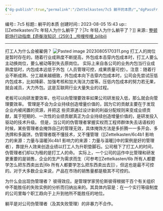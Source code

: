 ```yaml
---
{"dg-publish":true,"permalink":"/Zettelkasten/7c5 躺平的本质/","dgPassFrontmatter":true}
---
```


编号:: 7c5
标题:: 躺平的本质
创建时间:: 2023-08-05 15:43
up:: [[Zettelkasten/7c 年轻人为什么躺平了？\|7c 年轻人为什么躺平了？]]
来源:: [整顿职场行动指南【奇衡涨知识（259）】_哔哩哔哩_bilibili](https://www.bilibili.com/video/BV1Rc411c7vX/?spm_id_from=333.1245.0.0&vd_source=bcf798ace50733030b9c7e1fb6a3a349)

---
打工人为什么会被雇佣？
![Pasted image 20230805170311.png](/img/user/attachment/Pasted%20image%2020230805170311.png)
打工人的岗位是暂时存在的。随着行业成熟度不断提高，外包成本击穿内包成本时，打工人要么主动换岗位，要么被动等到失去原岗位。
实际上来自各公司的业务内包当行业成熟度低时，内包成本远低于外包（人员管理可控，成果质量可控）。注意：随着行业不断成熟、分工越来越细致，外包成本向下击穿内包成本时，公司会先尝试压低内包成本，比如降薪、加强考核和加大淘汰力度等。压低内包成本的努力若无果，就会减员，大力外包。这是互联网行业大量失业的过程。

老板可以向研发要效率，也可以向管理要效率如果公司研发投入低，那么就会向管理要效率。
管理是不会为企业持续创造增量价值的，因为它的贡献主要在于发现企业内被闲置的资源，并把这
些资源通过设计新的利益分配规则来变成业绩贡献，属于短期的、一次性的业绩贡献真正为企业持续创造增量价值的，是研发投入驱动的技术升级。
但是，当公司的伪管理者掌握实权而工程师群体失去话语权的时候，某些管理者会掩饰自己的管理无效，具体掩饰方法是多折腾一一多开会、多洗牌和多画饼。伪管理者既不懂技术，又不懂管理（[[Zettelkasten/6c4b1 影响力的来源：力量与温暖\|6c4b1 影响力的来源：力量与温暖]]中的案例是好的管理者），靠提升人效来创造业绩以打工人为升职垫脚石。公司租下了打工人的时间，伪管理者们却以为租的是打工人的命。
实际上，一个公司的运作中比管理和研发更重要的是销售，企业的生产为需求而生（可参考[[Zettelkasten/6b 所有人都要学怎么把东西卖出去\|6b 所有人都要学怎么把东西卖出去]]），但这也是最不可控的。对于大多数企业来说，产品在市场的销售量都是极其不可控的。

为什么会出现伪管理者？
彼得效应。是管理学家劳伦斯彼得根据干百个有关组织中不能胜任的失败实例的分析而归纳出来的。其具体内容是：在一个实行等级制度的公司里每个职工趋向于上升到他所不能胜任的地位。

躺平是对公司伪管理者（及其失败管理）的非暴力不合作。
